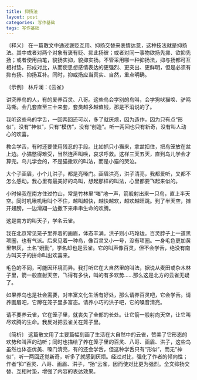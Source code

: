 ```yaml
---
title: 抑扬法
layout: post
categories: 写作基础
tags: 写作基础
---
```


〔释义〕 在一篇散文中通过褒贬互用、抑扬交替来表情达意，这种技法就是抑扬法。其中或者对两个对象有褒有贬、抑此扬彼；或者对同一事物欲扬先抑、欲抑先扬；或者使用曲笔，貌扬实抑，貌抑实扬。不管采用哪一种抑扬法，抑与扬都可互相衬垫，形成对比，从而使思想感情表达的更强烈、更突出、更鲜明，但是必须有抑有扬、抑扬互补。同时，抑或扬应当真实、自然，重点明确。

〔示例〕 林斤澜：《云雀》

讲究养鸟的人，有的爱养百灵、八哥。这些鸟会学别的鸟叫，会学狗吠猫唤、驴鸣马嘶。会几套直至三十来套，套类越多越值钱，那是不消说的了。

我听这些鸟的学舌，一回两回还可以，多了就厌烦，因为造作，因为只有点“形似”，没有“神似”，只有“模仿”，没有“创造”。听一两回也只有新奇，没有叫人动心的欢喜。

教会学舌，有时还要使用残忍的手段。比如抓只小猫来，拿盆扣住，把鸟笼放在盆上边。小猫憋得难受，当然连声叫唤，哀求呼救。这样三天五天，直到鸟儿学会才算完。鸟儿学会的，不是猫撒欢的叫法，而是小猫的哭泣。

大个子画眉，小个儿洪子，都是亮嗓门。画眉洪亮，洪子清亮，我都爱听，又都不怎么感动。我心里有最美好的鸟叫，想起那样的叫法，心里都要飞起来似的。

小时候我在南方住过竹山，常是竹林里“嗤”地一声，箭般射出来一只鸟，直上半天空。同时叽啾叽啾叫个不住，越叫越快，越快越欢，越欢越旺跳。到了半天空，摊开翅膀，一边滑翔一边撒下来串串生命的欢腾。

这是南方的叫天子，学名云雀。

我在北京常见笼子里养着的画眉，体态丰满。洪子则小巧玲珑。百灵脖子上一道黑项圈，也有气派。后来见着一种鸟，像百灵又小一号，没有项圈。一身毛色更加黄里带灰，土名“娥勤”，学名却也是云雀。它的叫声像百灵，但不会学舌，绝没有南方叫天子的拼命叫出欢喜来。

毛色的不同，可能因环境而异。我打听它在大自然里的叫法，据说从麦田或杂木林子里，箭一般直射天空，飞得有多快，叫的有多欢势……那么这是北方的云雀无疑了。

如果养乌也是社会需要，对丰富文化生活有好处，那么请养百灵吧，它会学舌。请养画眉吧，它蹲在笼子里多富态。请养小巧的洪子吧，它的嗓音清亮。

请不要养云雀，它在笼子里，就丧失了全部的长处。让它箭一般射向天空，让它叫尽欢腾的生命。我反对把云雀关在笼子里。

〔简析〕 这篇散文用了主要篇幅刻画了生活在大自然中的云雀，赞美了它形态的欢势和叫声的动听；同时也描绘了养在笼子里的百灵、八哥、画眉、洪子，这些鸟虽然也体态优美、嗓门清亮，有的还会学舌，但这种学舌只有“形似”，而无“神似”，听一两回还觉新奇，听多了就感到厌烦。经过对比，强化了作者的倾向性；作者“抑”百灵、八哥、画眉、洪子，“扬”云雀，因而使对比更为强烈。全文抑扬交替、互相衬垫，增强了内容的表达效果。 